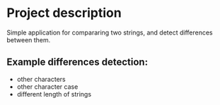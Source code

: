 # Project description
Simple application for compararing two strings, and detect differences between them.

## Example differences detection:
* other characters
* other character case
* different length of strings
